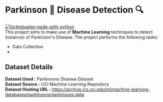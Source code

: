 # Parkinson 🧠 Disease Detection 🔍
[![forthebadge made-with-python](http://ForTheBadge.com/images/badges/made-with-python.svg)](https://www.python.org/)<br>
This project aims to make use of **Machine Learning** techniques to detect instances of Parkinson's Disease. The project performs the following tasks:
* Data Collection
* 
## Dataset Details
**Dataset Used :** Parkinsons Disease Dataset <br>
**Dataset Source :** UCI Machine Learning Repository <br>
**Dataset Hosting URL :** https://archive.ics.uci.edu/ml/machine-learning-databases/parkinsons/parkinsons.data <br>
